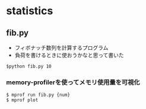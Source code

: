 # statistics

## fib.py
- フィボナッチ数列を計算するプログラム
- 負荷を書けるときに使おうかなと思って書いた
```
$python fib.py 10
```

### memory-profilerを使ってメモリ使用量を可視化
```
$ mprof run fib.py {num}
$ mprof plot
```